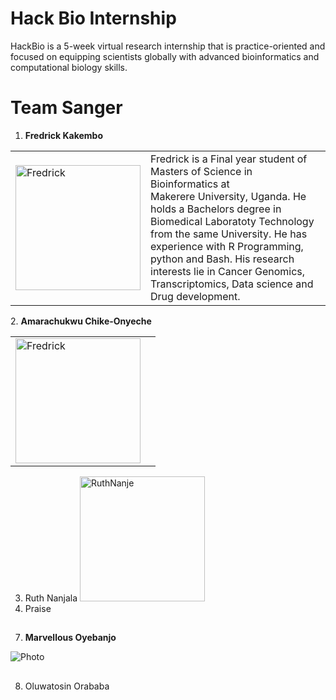 # **Hack Bio Internship**
HackBio is a 5-week virtual research internship that is practice-oriented and focused on equipping scientists globally with advanced bioinformatics and computational biology skills.
# **Team Sanger**

[comment]: <> (Fredrick's Profile)
1. **Fredrick Kakembo**  
<table>
  <tr>
    <td><img src="https://avatars.githubusercontent.com/u/42891354?v=4" alt="Fredrick" width="200" height="200" /></td>
    <td>Fredrick is a Final year student of Masters of Science in Bioinformatics at<br \>Makerere University, Uganda. He holds a Bachelors degree in Biomedical    Laboratoty Technology from the same University. He has<br \>experience with R Programming, python and Bash. His research interests lie in Cancer Genomics, Transcriptomics, Data science and Drug development.</td>
  </tr>
</table>

[comment]: <> (Amarachukwu's profile)
2. **Amarachukwu Chike-Onyeche**
<table>
  <tr>
    <td><img src="https://avatars.githubusercontent.com/u/42891354?v=4" alt="Fredrick" width="200" height="200" /></td>
    <td></td>
  </tr>
</table>

3. Ruth Nanjala <img src="https://avatars.githubusercontent.com/u/55382239?s=48&v=4" alt="RuthNanje" width="200" height="200" />
5. Praise
##
7. **Marvellous Oyebanjo**

![Photo](https://user-images.githubusercontent.com/88282876/127785448-3c775844-f15a-4210-ab74-a383917d3b0d.jpg)
##


8. Oluwatosin Orababa 
